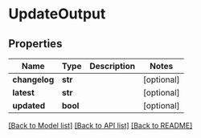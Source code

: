 # UpdateOutput

## Properties
Name | Type | Description | Notes
------------ | ------------- | ------------- | -------------
**changelog** | **str** |  | [optional] 
**latest** | **str** |  | [optional] 
**updated** | **bool** |  | [optional] 

[[Back to Model list]](../README.md#documentation-for-models) [[Back to API list]](../README.md#documentation-for-api-endpoints) [[Back to README]](../README.md)



